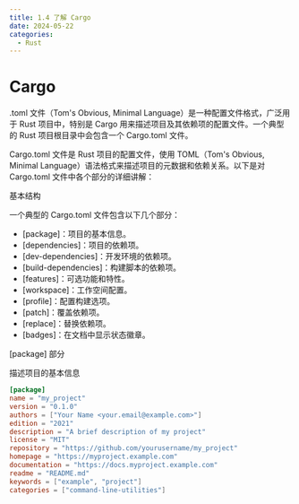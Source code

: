 ```yaml
---
title: 1.4 了解 Cargo
date: 2024-05-22
categories:
  - Rust
---
```


# Cargo

.toml 文件（Tom's Obvious, Minimal Language）是一种配置文件格式，广泛用于 Rust 项目中，特别是 Cargo 用来描述项目及其依赖项的配置文件。一个典型的 Rust 项目根目录中会包含一个 Cargo.toml 文件。

Cargo.toml 文件是 Rust 项目的配置文件，使用 TOML（Tom's Obvious, Minimal Language）语法格式来描述项目的元数据和依赖关系。以下是对 Cargo.toml 文件中各个部分的详细讲解：

基本结构

一个典型的 Cargo.toml 文件包含以下几个部分：

- [package]：项目的基本信息。
- [dependencies]：项目的依赖项。
- [dev-dependencies]：开发环境的依赖项。
- [build-dependencies]：构建脚本的依赖项。
- [features]：可选功能和特性。
- [workspace]：工作空间配置。
- [profile]：配置构建选项。
- [patch]：覆盖依赖项。
- [replace]：替换依赖项。
- [badges]：在文档中显示状态徽章。

[package] 部分

描述项目的基本信息

```toml
[package]
name = "my_project"
version = "0.1.0"
authors = ["Your Name <your.email@example.com>"]
edition = "2021"
description = "A brief description of my project"
license = "MIT"
repository = "https://github.com/yourusername/my_project"
homepage = "https://myproject.example.com"
documentation = "https://docs.myproject.example.com"
readme = "README.md"
keywords = ["example", "project"]
categories = ["command-line-utilities"]
```